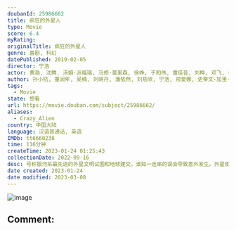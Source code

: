 ```yaml
---
doubanId: 25986662
title: 疯狂的外星人
type: Movie
score: 6.4
myRating: 
originalTitle: 疯狂的外星人
genre: 喜剧, 科幻
datePublished: 2019-02-05
director: 宁浩
actor: 黄渤, 沈腾, 汤姆·派福瑞, 马修·莫里森, 徐峥, 于和伟, 雷佳音, 刘桦, 邓飞, 蔡明凯, 王戈, 凯特·纳尔逊, 王砚伟, 呲路, 罗恩·斯穆安伯格, 丹尼尔·休·凯利, 刘十六, 柯南·何裴, 刘洋, 安得路, 杨山, 暗真, 米娅·迪奥普, 大卫·雷登, 慕晓博, undefined
author: 孙小杭, 董润年, 吴楠, 刘晓丹, 潘依然, 刘慈欣, 宁浩, 邢爱娜, 史蒂文·加里·班克斯
tags:
  - Movie
state: 想看
url: https://movie.douban.com/subject/25986662/
aliases:
  - Crazy_Alien
country: 中国大陆
language: 汉语普通话, 英语
IMDb: tt6660238
time: 116分钟
createTime: 2023-01-24 01:25:43
collectionDate: 2022-09-16
desc: 号称银河系最先进的外星文明试图和地球建交，谁知一连串的误会导致意外发生。外星使者的飞船坠入大气层，最终摔在了中国某市的世界公园中。靠耍猴戏为生的耿浩（黄渤饰）和酒贩子好友大飞（沈腾饰）把受伤的外星...
date created: 2023-01-24
date modified: 2023-03-08
---
```


![image](p2541901817.jpg)

Comment:
---
